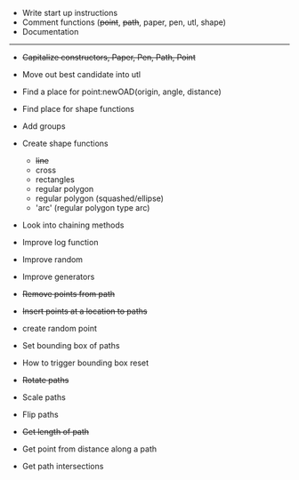 * Write start up instructions
* Comment functions (~~point~~, ~~path~~, paper, pen, utl, shape)
* Documentation

---

* ~~Capitalize constructors, Paper, Pen, Path, Point~~

* Move out best candidate into utl
* Find a place for point:newOAD(origin, angle, distance)
* Find place for shape functions

* Add groups

* Create shape functions
  * ~~line~~
  * cross
  * rectangles
  * regular polygon
  * regular polygon (squashed/ellipse)
  * 'arc' (regular polygon type arc)


* Look into chaining methods
* Improve log function
* Improve random
* Improve generators

* ~~Remove points from path~~
* ~~Insert points at a location to paths~~
* create random point

* Set bounding box of paths
* How to trigger bounding box reset

* ~~Rotate paths~~
* Scale paths
* Flip paths

* ~~Get length of path~~
* Get point from distance along a path
* Get path intersections
